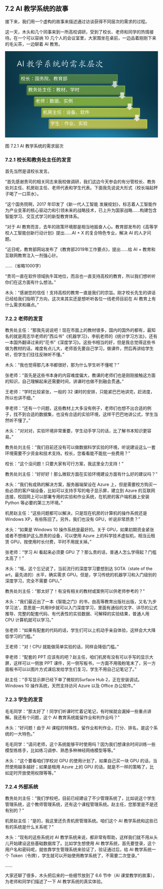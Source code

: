 ## 7.2 AI 教学系统的故事

接下来，我们用一个虚构的故事来描述通过访谈获得不同层次的需求的过程。

这一天，木头和几个同事来到一所高校调研，受到了校长、老师和同学的热情接待。在一个可以容纳 10 几个人的会议室里，大家围坐在桌前，一边品着刚刚下来的毛尖茶，一边聊着 AI 教育。

<img src="img/Slide13.SVG"/>

图 7.2.1 AI 教学系统的需求层次

### 7.2.1 校长和教务处主任的发言

首先当然是请校长发言。

“首先感谢贵司的相关同志来我校做调研，我们这边今天参会的有分管校长、教务处刘主任、机房赵主任、老师代表和学生代表。下面我先说说大形式（校长端起杯子喝了一口茶水）。

“这个国务院啊，2017 年印发了《新一代人工智能 发展规划》，标志着人工智能作为产业变革的核心驱动力和引领未来的战略技术，已上升为国家战略......构建包含智能学习、交互式学习的新型教育体系。

“对于 AI 教育而言，去年的政策环境那是相当地振奋人心。教育部发布的《高等学校人工智能创新行动计划》提出......AI + X 的复合特色专业，解决 AI 的人才问题。

“近日呢，教育部网站发布了《教育部2019年工作要点》，提出......给 AI + 教育和互联网教育注入一剂强心针。

......（省略1000字）

“贵司一直在软件领域执牛耳地位，而且也一直支持高校的教育，所以我们想听听你们在这方面有什么想法。”

木头：“感谢您的信任！支持高校的教育一直是我们的宗旨。刚才校长先生的讲话已经给我们指明了方向，这次来其实还是想听听各位一线老师目前在 AI 教育上有什么需求和痛点。”

### 7.2.2 老师的发言

教务处主任：“那我先说说吧！现在市面上的教材很多，国内的国外的都有，最知名的就是周志华老师的“西瓜书”《机器学习》，李航老师的《统计学习方法》，还有一本国外翻译过来的“花书”《深度学习》。这些书相当的好，但是我总觉得这些书做为教材的话，难度有点儿大，老师首先要自己学习，做课件，然后再讲给学生听，但学生们往往反映听不懂。”

木头：“我也觉得那几本书都很好，那为什么学生听不懂呢？”

张老师：“首先是这些书本身的内容难度偏大，教课的老师们也是刚刚接触这方面的知识，自己理解起来还需要时间，讲课时也做不到融会贯通。”

王老师：“学时比较紧张，一般的 32 课时的安排，只能紧巴巴地讲完，赶进度，所以也讲不细。”

李老师：“还有一个问题，这些教材上大多没有例子，老师们也想不出合适的例子，找不到合适的数据集，也没有合适的实验环境，这样干巴巴地讲公式，学生当然听不懂了。”

木头：“对对对，实验环境非常重要，学生动手学习的话，比了解书本知识更容易。”

教务处刘主任：“我们目前还没有可以做数据科学实验的环境，听说建设这么一套环境需要不少资金和技术支持。校长，您看看能不能批一些费用？”

校长：“这个没问题！只要大家有可行方案，我这里全力支持！”

教务处刘主任：“好好好！那么微软方面在实验环境建设方面有什么好的建议吗？”

木头：“我们有成熟的解决方案，服务器端架设在 Azure 上，但是需要校方购买一些必须的客户端设备，比如可以支持手写的电子显示屏，建立到 Azure 的互联网连接，校园网上可以部署专用的实验和作业系统，在机房的客户端机器上安装 Python 等必要的第三方环境。”

机房赵主任：“这些问题都可以解决，只是现在机房的计算机的操作系统还是 Windows XP，有些陈旧了。另外，我们也没有 GPU，听说非常昂贵？”

木头：“如果是 Windows 10 操作系统是最好的。关于 GPU，如果初期资金紧张或者不想维护这么昂贵的设备，可以使用 Azure 上的科学技术虚拟机，相当云租赁 GPU，按使用时长付费，平时不用就关掉。”

张老师：“学习 AI 看起来必须要 GPU 了？那么贵的话，普通人怎么学得起？门槛太高了！”

木头：“哦，这个忘记说了，当前流行的深度学习要想到达 SOTA（state of the art，最先进的）水平，确实需求 GPU。但是，学习传统的机器学习和入门级别的深度学习，完全不需要 GPU。”

教务处刘主任：“那太好了！有没有相关的教材或案例可以供老师参考的？”

木头：“我们最近出了一本《智能之门》的书，由高等教育出版社出版，又名‘九步学习法’，意思是一共用9步就可以入门深度学习，里面有通俗的文字、详尽的公式推导、完整的配套代码、有代表性的实验数据、可解释的实验结果，普通人用 CPU 计算机就可以学习。”

张老师：“如果有配套的代码的话，学生们可以上机动手亲自体验，这样会大大降低学习的门槛。”

王老师：“对！CPU 就能做简单实验的话，同样会降低门槛。”

李老师：“配套的 PPT 应该有的吧？赵主任，咱们机房有没有可以手写的显示大屏，这样可以一侧放 PPT 课件，另一侧写板书，一方面不用吸粉笔末了，另一方面板书可以以图片方式课后发给学生们复习，学生不用自己记笔记了。”

赵主任：“手写显示屏已经下单了微软的Surface Hub 2，正在安装调试。Windows 10 操作系统，天然支持访问 Azure 以及 Office 办公软件。”

### 7.2.3 学生的发言

毛毛同学：“那太好了！同学们听课时忙着记笔记，有时候就会漏掉一些重点讲解。我还有个问题，这个 AI 教育系统能留作业和判作业吗？”

木头：“好问题！由于 AI 课程的特殊性，留作业和判作业，打分、排名，是这个系统的一大特色。”

毛毛同学：“请问老师，这个系统能够平时使用吗？因为我们想课余时间训练一些模型练练手，比如练习调参、熟悉多种神经网络模型等等。”

木头：“这个要看咱们学校对 GPU 的使用计划了，如果自己买一块 GPU 的话，当然使用越多越好；如果是租用 Azure 上的 GPU 的话，就是不一样的策略了，比如定时开放使用权限等等。”

### 7.2.4 外部系统

教务处刘主任：“我们学校吧，目前已经建设了不少管理系统了，比如说这个学生管理系统，这个教师管理系统，还有这个课程管理系统。赵主任，您那里是不是还有别的？”

机房赵主任：“是的，我这里还负责机房管理系统。咱们这个 AI 教学系统和这些已有的系统是什么关系呢？”

木头：“现有的这些系统对 AI 教学系统来说，都非常有帮助，这样我们就不用从头儿开始建设这些基础数据库了。比如学生想使用 AI 教学系统，首先要登录，这个用户名和密码呢，就依靠学生管理系统来验证了，验证通过后，给 AI 教学系统一个 Token（令牌），学生就可以开始使用教学系统了，不需要二次登录。”

......

大家还聊了很多，木头把后来的一些细节放到了 6.6 节中（AI 课堂教学的故事），为老师和同学们描述了一下 AI 教学系统的真实体验。
